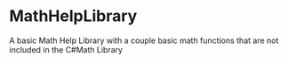 # MathHelpLibrary
A basic Math Help Library with a couple basic math functions that are not included in the C#Math Library
